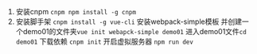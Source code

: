 1. 安装cnpm ``cnpm npm install -g cnpm``
2. 安装脚手架 ``cnpm install -g vue-cli``
安装webpack-simple模板 并创建一个demo01的文件夹``vue init webapck-simple demo01``
进入demo01文件``cd demo01``
下载依赖 ``cnpm init``
开启虚拟服务器 ``npm run dev``

